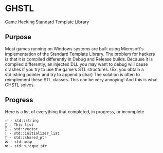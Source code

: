 ﻿# GHSTL
Game Hacking Standard Template Library

## Purpose
Most games running on Windows systems are built using Microsoft's implementation of the Standard Template Library.
The problem for hackers is that it is compiled differently in Debug and Release builds.
Because it is compiled differently, an injected DLL you may want to debug will cause crashes if you try to use the game's STL structures. (Ex. you obtain a std::string pointer and try to append a char)
The solution is often to reimplement these STL classes. This can be very annoying! And this is what GHSTL solves.

## Progress

Here is a list of everything that completed, in progress, or incomplete
```
✅ - std::string
🔄 - This list
🔄 - std::vector
🔄 - std::initializer_list
🔄 - std::shared_ptr
❌ - std::map
❌ - std::unique_ptr
```